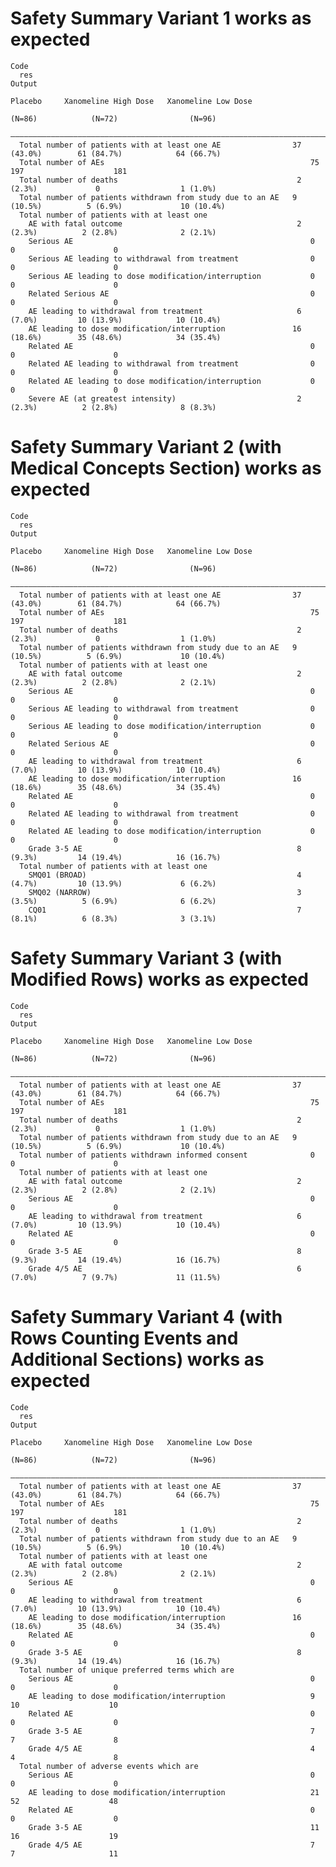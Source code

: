 # Safety Summary Variant 1 works as expected

    Code
      res
    Output
                                                                    Placebo     Xanomeline High Dose   Xanomeline Low Dose
                                                                     (N=86)            (N=72)                (N=96)       
      ————————————————————————————————————————————————————————————————————————————————————————————————————————————————————
      Total number of patients with at least one AE                37 (43.0%)        61 (84.7%)            64 (66.7%)     
      Total number of AEs                                              75               197                    181        
      Total number of deaths                                        2 (2.3%)             0                  1 (1.0%)      
      Total number of patients withdrawn from study due to an AE   9 (10.5%)          5 (6.9%)             10 (10.4%)     
      Total number of patients with at least one                                                                          
        AE with fatal outcome                                       2 (2.3%)          2 (2.8%)              2 (2.1%)      
        Serious AE                                                     0                 0                      0         
        Serious AE leading to withdrawal from treatment                0                 0                      0         
        Serious AE leading to dose modification/interruption           0                 0                      0         
        Related Serious AE                                             0                 0                      0         
        AE leading to withdrawal from treatment                     6 (7.0%)         10 (13.9%)            10 (10.4%)     
        AE leading to dose modification/interruption               16 (18.6%)        35 (48.6%)            34 (35.4%)     
        Related AE                                                     0                 0                      0         
        Related AE leading to withdrawal from treatment                0                 0                      0         
        Related AE leading to dose modification/interruption           0                 0                      0         
        Severe AE (at greatest intensity)                           2 (2.3%)          2 (2.8%)              8 (8.3%)      

# Safety Summary Variant 2 (with Medical Concepts Section) works as expected

    Code
      res
    Output
                                                                    Placebo     Xanomeline High Dose   Xanomeline Low Dose
                                                                     (N=86)            (N=72)                (N=96)       
      ————————————————————————————————————————————————————————————————————————————————————————————————————————————————————
      Total number of patients with at least one AE                37 (43.0%)        61 (84.7%)            64 (66.7%)     
      Total number of AEs                                              75               197                    181        
      Total number of deaths                                        2 (2.3%)             0                  1 (1.0%)      
      Total number of patients withdrawn from study due to an AE   9 (10.5%)          5 (6.9%)             10 (10.4%)     
      Total number of patients with at least one                                                                          
        AE with fatal outcome                                       2 (2.3%)          2 (2.8%)              2 (2.1%)      
        Serious AE                                                     0                 0                      0         
        Serious AE leading to withdrawal from treatment                0                 0                      0         
        Serious AE leading to dose modification/interruption           0                 0                      0         
        Related Serious AE                                             0                 0                      0         
        AE leading to withdrawal from treatment                     6 (7.0%)         10 (13.9%)            10 (10.4%)     
        AE leading to dose modification/interruption               16 (18.6%)        35 (48.6%)            34 (35.4%)     
        Related AE                                                     0                 0                      0         
        Related AE leading to withdrawal from treatment                0                 0                      0         
        Related AE leading to dose modification/interruption           0                 0                      0         
        Grade 3-5 AE                                                8 (9.3%)         14 (19.4%)            16 (16.7%)     
      Total number of patients with at least one                                                                          
        SMQ01 (BROAD)                                               4 (4.7%)         10 (13.9%)             6 (6.2%)      
        SMQ02 (NARROW)                                              3 (3.5%)          5 (6.9%)              6 (6.2%)      
        CQ01                                                        7 (8.1%)          6 (8.3%)              3 (3.1%)      

# Safety Summary Variant 3 (with Modified Rows) works as expected

    Code
      res
    Output
                                                                    Placebo     Xanomeline High Dose   Xanomeline Low Dose
                                                                     (N=86)            (N=72)                (N=96)       
      ————————————————————————————————————————————————————————————————————————————————————————————————————————————————————
      Total number of patients with at least one AE                37 (43.0%)        61 (84.7%)            64 (66.7%)     
      Total number of AEs                                              75               197                    181        
      Total number of deaths                                        2 (2.3%)             0                  1 (1.0%)      
      Total number of patients withdrawn from study due to an AE   9 (10.5%)          5 (6.9%)             10 (10.4%)     
      Total number of patients withdrawn informed consent              0                 0                      0         
      Total number of patients with at least one                                                                          
        AE with fatal outcome                                       2 (2.3%)          2 (2.8%)              2 (2.1%)      
        Serious AE                                                     0                 0                      0         
        AE leading to withdrawal from treatment                     6 (7.0%)         10 (13.9%)            10 (10.4%)     
        Related AE                                                     0                 0                      0         
        Grade 3-5 AE                                                8 (9.3%)         14 (19.4%)            16 (16.7%)     
        Grade 4/5 AE                                                6 (7.0%)          7 (9.7%)             11 (11.5%)     

# Safety Summary Variant 4 (with Rows Counting Events and Additional Sections) works as expected

    Code
      res
    Output
                                                                    Placebo     Xanomeline High Dose   Xanomeline Low Dose
                                                                     (N=86)            (N=72)                (N=96)       
      ————————————————————————————————————————————————————————————————————————————————————————————————————————————————————
      Total number of patients with at least one AE                37 (43.0%)        61 (84.7%)            64 (66.7%)     
      Total number of AEs                                              75               197                    181        
      Total number of deaths                                        2 (2.3%)             0                  1 (1.0%)      
      Total number of patients withdrawn from study due to an AE   9 (10.5%)          5 (6.9%)             10 (10.4%)     
      Total number of patients with at least one                                                                          
        AE with fatal outcome                                       2 (2.3%)          2 (2.8%)              2 (2.1%)      
        Serious AE                                                     0                 0                      0         
        AE leading to withdrawal from treatment                     6 (7.0%)         10 (13.9%)            10 (10.4%)     
        AE leading to dose modification/interruption               16 (18.6%)        35 (48.6%)            34 (35.4%)     
        Related AE                                                     0                 0                      0         
        Grade 3-5 AE                                                8 (9.3%)         14 (19.4%)            16 (16.7%)     
      Total number of unique preferred terms which are                                                                    
        Serious AE                                                     0                 0                      0         
        AE leading to dose modification/interruption                   9                 10                    10         
        Related AE                                                     0                 0                      0         
        Grade 3-5 AE                                                   7                 7                      8         
        Grade 4/5 AE                                                   4                 4                      8         
      Total number of adverse events which are                                                                            
        Serious AE                                                     0                 0                      0         
        AE leading to dose modification/interruption                   21                52                    48         
        Related AE                                                     0                 0                      0         
        Grade 3-5 AE                                                   11                16                    19         
        Grade 4/5 AE                                                   7                 7                     11         

